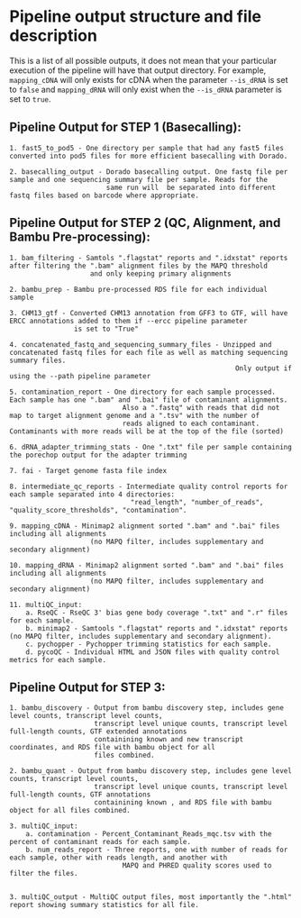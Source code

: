 # Pipeline output structure and file description

This is a list of all possible outputs, it does not mean that your particular execution of the pipeline will have that output directory. For example, `mapping_cDNA` will only exists for 
cDNA when the parameter `--is_dRNA` is set to `false` and `mapping_dRNA` will only exist when the `--is_dRNA` parameter is set to `true`.


## Pipeline Output for STEP 1 (Basecalling):

    1. fast5_to_pod5 - One directory per sample that had any fast5 files converted into pod5 files for more efficient basecalling with Dorado.

    2. basecalling_output - Dorado basecalling output. One fastq file per sample and one sequencing summary file per sample. Reads for the
                            same run will  be separated into different fastq files based on barcode where appropriate.


## Pipeline Output for STEP 2 (QC, Alignment, and Bambu Pre-processing):
    
    1. bam_filtering - Samtols ".flagstat" reports and ".idxstat" reports after filtering the ".bam" alignment files by the MAPQ threshold
                        and only keeping primary alignments

    2. bambu_prep - Bambu pre-processed RDS file for each individual sample

    3. CHM13_gtf - Converted CHM13 annotation from GFF3 to GTF, will have ERCC annotations added to them if --ercc pipeline parameter
                    is set to "True"

    4. concatenated_fastq_and_sequencing_summary_files - Unzipped and concatenated fastq files for each file as well as matching sequencing summary files.
                                                            Only output if using the --path pipeline parameter

    5. contamination_report - One directory for each sample processed. Each sample has one ".bam" and ".bai" file of contaminant alignments.
                                Also a ".fastq" with reads that did not map to target alignment genome and a ".tsv" with the number of
                                reads aligned to each contaminant. Contaminants with more reads will be at the top of the file (sorted)

    6. dRNA_adapter_trimming_stats - One ".txt" file per sample containing the porechop output for the adapter trimming

    7. fai - Target genome fasta file index

    8. intermediate_qc_reports - Intermediate quality control reports for each sample separated into 4 directories: 
                                  "read_length", "number_of_reads", "quality_score_thresholds", "contamination".

    9. mapping_cDNA - Minimap2 alignment sorted ".bam" and ".bai" files including all alignments 
                        (no MAPQ filter, includes supplementary and secondary alignment)

    10. mapping_dRNA - Minimap2 alignment sorted ".bam" and ".bai" files including all alignments 
                        (no MAPQ filter, includes supplementary and secondary alignment)

    11. multiQC_input:
        a. RseQC - RseQC 3' bias gene body coverage ".txt" and ".r" files for each sample.
        b. minimap2 - Samtools ".flagstat" reports and ".idxstat" reports (no MAPQ filter, includes supplementary and secondary alignment).
        c. pychopper - Pychopper trimming statistics for each sample.
        d. pycoQC - Individual HTML and JSON files with quality control metrics for each sample.



## Pipeline Output for STEP 3:

    1. bambu_discovery - Output from bambu discovery step, includes gene level counts, transcript level counts,
                         transcript level unique counts, transcript level full-length counts, GTF extended annotations
                         containining known and new transcript coordinates, and RDS file with bambu object for all
                         files combined.

    2. bambu_quant - Output from bambu discovery step, includes gene level counts, transcript level counts,
                         transcript level unique counts, transcript level full-length counts, GTF annotations
                         containining known , and RDS file with bambu object for all files combined.

    3. multiQC_input:
        a. contamination - Percent_Contaminant_Reads_mqc.tsv with the percent of contaminant reads for each sample.
        b. num_reads_report - Three reports, one with number of reads for each sample, other with reads length, and another with
                                MAPQ and PHRED quality scores used to filter the files.


    3. multiQC_output - MultiQC output files, most importantly the ".html" report showing summary statistics for all file.

